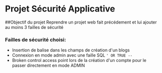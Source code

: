 # Projet Sécurité Applicative

##Objectif du projet
Reprendre un projet web fait précédement et lui ajouter au moins 3 failles de sécurité

### Failles de sécurité choisi:
- Insertion de balise dans les champs de création d'un blogs
- Connexion en mode admin avec une faille SQL ```' OR TRUE --```
- Broken control access point lors de la création d'un compte pour le passer directement en mode ADMIN
